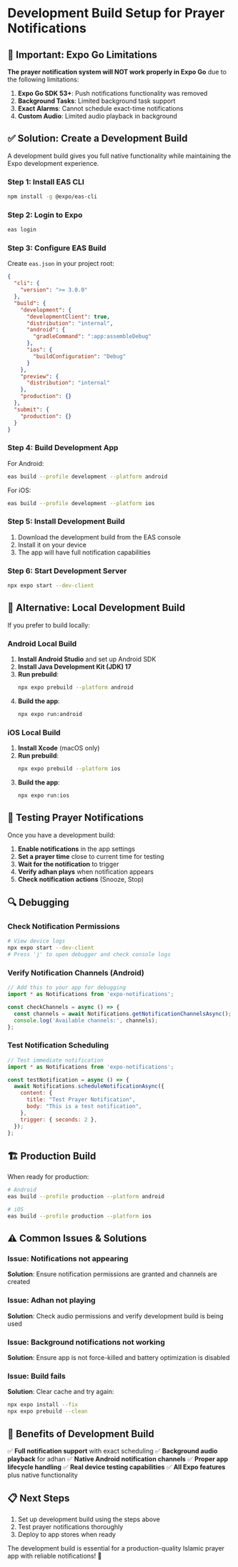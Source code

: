 # Development Build Setup for Prayer Notifications

## 🚨 Important: Expo Go Limitations

**The prayer notification system will NOT work properly in Expo Go** due to the following limitations:

1. **Expo Go SDK 53+**: Push notifications functionality was removed
2. **Background Tasks**: Limited background task support
3. **Exact Alarms**: Cannot schedule exact-time notifications
4. **Custom Audio**: Limited audio playback in background

## ✅ Solution: Create a Development Build

A development build gives you full native functionality while maintaining the Expo development experience.

### Step 1: Install EAS CLI

```bash
npm install -g @expo/eas-cli
```

### Step 2: Login to Expo

```bash
eas login
```

### Step 3: Configure EAS Build

Create `eas.json` in your project root:

```json
{
  "cli": {
    "version": ">= 3.0.0"
  },
  "build": {
    "development": {
      "developmentClient": true,
      "distribution": "internal",
      "android": {
        "gradleCommand": ":app:assembleDebug"
      },
      "ios": {
        "buildConfiguration": "Debug"
      }
    },
    "preview": {
      "distribution": "internal"
    },
    "production": {}
  },
  "submit": {
    "production": {}
  }
}
```

### Step 4: Build Development App

For Android:
```bash
eas build --profile development --platform android
```

For iOS:
```bash
eas build --profile development --platform ios
```

### Step 5: Install Development Build

1. Download the development build from the EAS console
2. Install it on your device
3. The app will have full notification capabilities

### Step 6: Start Development Server

```bash
npx expo start --dev-client
```

## 🔧 Alternative: Local Development Build

If you prefer to build locally:

### Android Local Build

1. **Install Android Studio** and set up Android SDK
2. **Install Java Development Kit (JDK) 17**
3. **Run prebuild**:
   ```bash
   npx expo prebuild --platform android
   ```
4. **Build the app**:
   ```bash
   npx expo run:android
   ```

### iOS Local Build

1. **Install Xcode** (macOS only)
2. **Run prebuild**:
   ```bash
   npx expo prebuild --platform ios
   ```
3. **Build the app**:
   ```bash
   npx expo run:ios
   ```

## 📱 Testing Prayer Notifications

Once you have a development build:

1. **Enable notifications** in the app settings
2. **Set a prayer time** close to current time for testing
3. **Wait for the notification** to trigger
4. **Verify adhan plays** when notification appears
5. **Check notification actions** (Snooze, Stop)

## 🔍 Debugging

### Check Notification Permissions

```bash
# View device logs
npx expo start --dev-client
# Press 'j' to open debugger and check console logs
```

### Verify Notification Channels (Android)

```javascript
// Add this to your app for debugging
import * as Notifications from 'expo-notifications';

const checkChannels = async () => {
  const channels = await Notifications.getNotificationChannelsAsync();
  console.log('Available channels:', channels);
};
```

### Test Notification Scheduling

```javascript
// Test immediate notification
import * as Notifications from 'expo-notifications';

const testNotification = async () => {
  await Notifications.scheduleNotificationAsync({
    content: {
      title: "Test Prayer Notification",
      body: "This is a test notification",
    },
    trigger: { seconds: 2 },
  });
};
```

## 🏗️ Production Build

When ready for production:

```bash
# Android
eas build --profile production --platform android

# iOS
eas build --profile production --platform ios
```

## ⚠️ Common Issues & Solutions

### Issue: Notifications not appearing
**Solution**: Ensure notification permissions are granted and channels are created

### Issue: Adhan not playing
**Solution**: Check audio permissions and verify development build is being used

### Issue: Background notifications not working
**Solution**: Ensure app is not force-killed and battery optimization is disabled

### Issue: Build fails
**Solution**: Clear cache and try again:
```bash
npx expo install --fix
npx expo prebuild --clean
```

## 🎯 Benefits of Development Build

✅ **Full notification support** with exact scheduling
✅ **Background audio playback** for adhan
✅ **Native Android notification channels**
✅ **Proper app lifecycle handling**
✅ **Real device testing capabilities**
✅ **All Expo features** plus native functionality

## 📋 Next Steps

1. Set up development build using the steps above
2. Test prayer notifications thoroughly
3. Deploy to app stores when ready

The development build is essential for a production-quality Islamic prayer app with reliable notifications! 🕌 